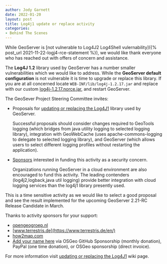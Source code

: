 ```yaml
---
author: Jody Garnett
date: 2022-01-20
layout: post
title: Log4j1 update or replace activity
categories:
- Behind The Scenes
---
```


While GeoServer is [not vulnerable to Log4J2 Log4Shell vulernability]({% post_url 2021-11-22-logj4-rce-statement %}), we would like thank everyone who has reached out with offers of concern and assistance.

The **Log4J 1.2** library used by GeoServer has a number smaller vulnerabilities which we would like to address. While the **GeoServer default configuration** is not vulnerable it is time to upgrade or replace this library. If you are at all concerned locate `WEB-INF/lib/log4j-1.2.17.jar` and replace with our custom [log4j-1.2.17.norce.jar](https://repo.osgeo.org/repository/geotools-releases/log4j/log4j/1.2.17.norce/log4j-1.2.17.norce.jar), and restart GeoServer.

The GeoSever Project Steering Committee invites:

* Proposals for [updating or replacing the Log4J1](https://github.com/geoserver/geoserver/wiki/Update-or-replace-Log4J-1-library) library used by GeoServer.
  
  Successful proposals should consider changes required to GeoTools logging (which bridges from java utility logging to selected logging library), integration with GeoWebCache (uses apache-commons-logging to delegate to selected logging library), and GeoServer (which allows users to select different logging profiles without restarting the application).
  
* [Sponsors](https://github.com/geoserver/geoserver/wiki/Sponsor) interested in funding this activity as a security concern.

  Organizations running GeoServer in a cloud environment are also encouraged to fund this activity. The leading contenders (log4j2,logback,java util logging) provide better integration with cloud logging services than the log4j1 library presently used.

This is a time sensitive activity as we would like to select a good proposal and see the result implemented for the upcoming GeoServer 2.21-RC Release Candidate in March.

Thanks to activity sponsors for your support:

* [opengeogroep.nl](https://opengeogroep.nl/)
* [www.terrestris.de](https://www.terrestris.de/en/)
* [how2map.com](http://how2map.com)
* [Add your name here](https://github.com/geoserver/geoserver/wiki/Sponsor) via OSGeo GitHub Sponsorship (monthly donation), PayPal (one time donation), or OSGeo sponsorship (direct invoice).

For more information visit [updating or replacing the Log4J1](https://github.com/geoserver/geoserver/wiki/Update-or-replace-Log4J-1-library) wiki page.